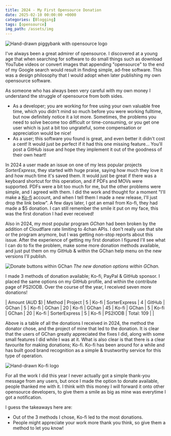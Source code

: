 ```yaml
---
title: 2024 - My First Opensource Donation
date: 2025-02-10 00:00:00 +0000
categories: [Blogging]
tags: [opensource]
img_path: /assets/img
---
```

![Hand-drawn piggybank with opensource logo](opensource-piggybank.png)

I've always been a great admirer of opensource. I discovered at a young age that when searching for software to do small things such as download YouTube videos or convert images that appending "opensource" to the end of my Google search would result in finding simple, ad-free software. This was a design philosophy that I would adopt when later publishing my own opensource software.

As someone who has always been very careful with my own money I understand the struggle of opensource from both sides.
* As a developer; you are working for free using your own valuable free time, which you didn't mind so much before you were working fulltime, but now definitely notice it a lot more. Sometimes, the problems you need to solve become too difficult or time-consuming, or you get one user which is just a bit too ungrateful, some compensation or appreciation would be nice!
* As a user; this software you found is great, and even better it didn't cost a cent! It would just be perfect if it had this one missing feature... You'll post a GitHub issue and hope they implement it out of the goodness of their own heart!

In 2024 a user made an issue on one of my less popular projects *SorterExpress*, they started with huge praise, saying how much they love it and how much time it's saved them. It would just be great if there was a keyboard shortcut for this operation, and if PDFs and MOVs were supported. PDFs were a bit too much for me, but the other problems were simple, and I agreed with them. I did the work and thought for a moment "I'll make a [Ko-fi](https://ko-fi.com/) account, and when I tell them I made a new release, I'll just drop the link below". A few days later, I got an email from Ko-fi, they had made a $5 donation. I can still remember the smile it put on my face, this was the first donation I had ever received!

Also in 2024, my most popular program *GChan* had been broken by the addition of Cloudflare rate limiting to 4chan APIs. I don't really use that site or the program anymore, but I was getting non-stop reports about this issue. After the experience of getting my first donation I figured I'll see what I can do to fix the problem, make some more donation methods available, and just put them on my GitHub & within the GChan help menu on the new versions I'll publish.

![Donate buttons within GChan](gchan-donate-buttons.png)
_The new donation options within GChan._

I made 3 methods of donation available; Ko-fi, PayPal & GitHub sponsor. I placed the same options on my GitHub profile, and within the contribute page of PS2IODB. Over the course of the year, I received seven more donations!

| Amount (AUD $) | Method | Project
|  5             | Ko-fi  |  SorterExpress
|  4             | GitHub |  GChan
|  5             | Ko-fi  |  GChan
|  20            | Ko-fi  |  GChan
|  45            | Ko-fi  |  GChan
|  5             | Ko-fi  |  GChan
|  20            | Ko-fi  |  SorterExpress
|  5             | Ko-fi  |  PS2IODB
| Total: 109     |        |

Above is a table of all the donations I received in 2024, the method the donator chose, and the project of mine that led to the donation. It is clear that the users of GChan greatly appreciated the fixes I did, along with some small features I did while I was at it. What is also clear is that there is a clear favourite for making donations; Ko-fi. Ko-fi has been around for a while and has built good brand recognition as a simple & trustworthy service for this type of operation.

![Hand-drawn Ko-fi logo](ko-fi.png)

For all the work I did this year I never actually got a simple thank-you message from any users, but once I made the option to donate available, people thanked me with it. I think with this money I will forward it onto other opensource developers, to give them a smile as big as mine was everytime I got a notification.

I guess the takeaways here are:
* Out of the 3 methods I chose, Ko-fi led to the most donations.
* People might appreciate your work more thank you think, so give them a method to let you know!